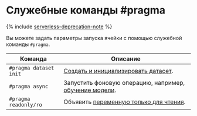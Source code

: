 # Служебные команды #pragma

{% include [serverless-deprecation-note](../../_includes/datasphere/serverless-deprecation-note.md) %}

Вы можете задать параметры запуска ячейки с помощью служебной команды `#pragma`.

| Команда | Описание |
|----|----|
| `#pragma dataset init` | [Создать и инициализировать датасет](dataset.md#init). |
| `#pragma async` | Запустить фоновую операцию, например, [обучение модели](async.md#run). |
| `#pragma readonly/ro` | Объявить [переменную только для чтения](magic.md#readonly). |
